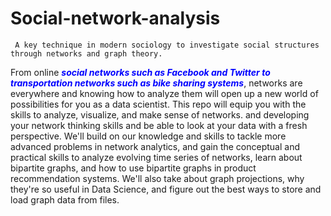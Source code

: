 # Social-network-analysis
     A key technique in modern sociology to investigate social structures through networks and graph theory.


From online <font color="blue">***social networks such as Facebook and Twitter to transportation networks such as bike sharing systems***</font>, networks are everywhere and knowing how to analyze them will open up a new world of possibilities for you as a data scientist.
This repo will equip you with the skills to analyze, visualize, and make sense of networks. and developing your network thinking skills and be able to look at your data with a fresh perspective.
We'll build on our knowledge and skills to tackle more advanced problems in network analytics, and gain the conceptual and practical skills to analyze evolving time series of networks, learn about bipartite graphs, and how to use bipartite graphs in product recommendation systems.
We'll also take about graph projections, why they're so useful in Data Science, and figure out the best ways to store and load graph data from files. 



